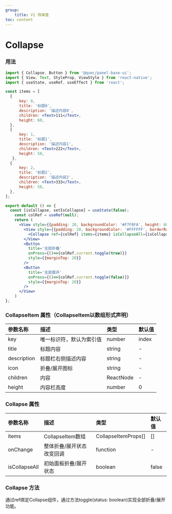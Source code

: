 ```yaml
---
group:
    title: V1 待审查
toc: content
---
```


# Collapse
### 用法

```jsx
import { Collapse, Button } from '@quec/panel-base-ui';
import { View, Text, StyleProp, ViewStyle } from 'react-native';
import { useState, useRef, useEffect } from 'react';

const items = [
  {
      key: 0,
      title: '标题0',
      description: '描述内容0',
      children: <Text>111</Text>,
      height: 60,
  },
  {
      key: 1,
      title: '标题1',
      description: '描述内容1',
      children: <Text>222</Text>,
      height: 58,
   },
  {
      key: 2,
      title: '标题2',
      description: '描述内容2',
      children: <Text>333</Text>,
      height: 58,
  },
];

export default () => {
  const [isCollapse, setIsCollapse] = useState(false);
    const colRef = useRef(null);
    return (
      <View style={{padding: 20, backgroundColor: '#F7F8FA', height: 600}}>
        <View style={{padding: 20, backgroundColor: '#FFFFFF', borderRadius: 25}}>
          <Collapse ref={colRef} items={items} isCollapseAll={isCollapse}  />
        </View>
        <Button 
          title='全部折叠' 
          onPress={()=>{colRef.current.toggle(true)}} 
          style={{marginTop: 20}}
        />
        <Button 
          title='全部展开' 
          onPress={()=>{colRef.current.toggle(false)}} 
          style={{marginTop: 20}}
        />
      </View>
    )
};
```

### CollapseItem 属性（CollapseItem以数组形式声明）
| 参数名称    | 描述                     | 类型      | 默认值 |
| :---------- | :----------------------- | :-------- | :----- |
| key         | 唯一标识符，默认为索引值 | number    | index  |
| title       | 标题内容                 | string    | -      |
| description | 标题栏右侧描述内容       | string    | -      |
| icon        | 折叠/展开图标            | string    | -      |
| children    | 内容                     | ReactNode | -      |
| height      | 内容栏高度               | number    | 0      |

### Collapse 属性
| 参数名称      | 描述                      | 类型                | 默认值 |
| :------------ | :------------------------ | :------------------ | :----- |
| items         | CollapseItem数组          | CollapseItemProps[] | []     |
| onChange      | 整体折叠/展开状态改变回调 | function            | -      |
| isCollapseAll | 初始面板折叠/展开状态     | boolean             | false  |

### Collapse 方法
通过ref绑定Collapse组件，通过方法toggle(status: boolean)实现全部折叠/展开功能。

